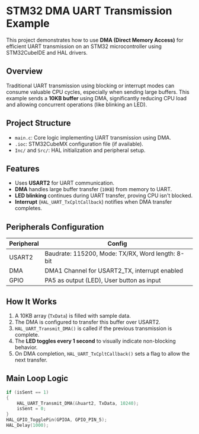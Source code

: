 # STM32 DMA UART Transmission Example

This project demonstrates how to use **DMA (Direct Memory Access)** for efficient UART transmission on an STM32 microcontroller using STM32CubeIDE and HAL drivers.

## Overview

Traditional UART transmission using blocking or interrupt modes can consume valuable CPU cycles, especially when sending large buffers. This example sends a **10KB buffer** using DMA, significantly reducing CPU load and allowing concurrent operations (like blinking an LED).

## Project Structure

- `main.c`: Core logic implementing UART transmission using DMA.
- `.ioc`: STM32CubeMX configuration file (if available).
- `Inc/` and `Src/`: HAL initialization and peripheral setup.

## Features

- Uses **USART2** for UART communication.
- **DMA** handles large buffer transfer (`10KB`) from memory to UART.
- **LED blinking** continues during UART transfer, proving CPU isn't blocked.
- **Interrupt** (`HAL_UART_TxCpltCallback`) notifies when DMA transfer completes.

## Peripherals Configuration

| Peripheral | Config                                                  |
|------------|----------------------------------------------------------|
| USART2     | Baudrate: 115200, Mode: TX/RX, Word length: 8-bit        |
| DMA        | DMA1 Channel for USART2_TX, interrupt enabled            |
| GPIO       | PA5 as output (LED), User button as input                |

## How It Works

1. A 10KB array (`TxData`) is filled with sample data.
2. The DMA is configured to transfer this buffer over USART2.
3. `HAL_UART_Transmit_DMA()` is called if the previous transmission is complete.
4. The **LED toggles every 1 second** to visually indicate non-blocking behavior.
5. On DMA completion, `HAL_UART_TxCpltCallback()` sets a flag to allow the next transfer.

## Main Loop Logic

```c
if (isSent == 1)
{
    HAL_UART_Transmit_DMA(&huart2, TxData, 10240);
    isSent = 0;
}
HAL_GPIO_TogglePin(GPIOA, GPIO_PIN_5);
HAL_Delay(1000);
